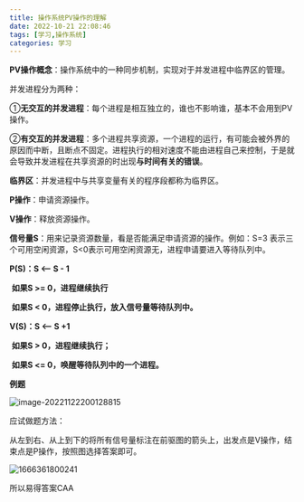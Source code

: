 ```yaml
---
title: 操作系统PV操作的理解
date: 2022-10-21 22:08:46
tags: [学习,操作系统]
categories: 学习
---
```


**PV操作概念**：操作系统中的一种同步机制，实现对于并发进程中临界区的管理。

并发进程分为两种：

①**无交互的并发进程**：每个进程是相互独立的，谁也不影响谁，基本不会用到PV操作。

②**有交互的并发进程**：多个进程共享资源，一个进程的运行，有可能会被外界的原因而中断，且断点不固定。进程执行的相对速度不能由进程自己来控制，于是就会导致并发进程在共享资源的时出现**与时间有关的错误**。

**临界区**：并发进程中与共享变量有关的程序段都称为临界区。

**P操作**：申请资源操作。

**V操作**：释放资源操作。

**信号量S**：用来记录资源数量，看是否能满足申请资源的操作。例如：S=3 表示三个可用空闲资源，S<0表示可用空闲资源无，进程申请要进入等待队列中。

**P(S)：S <—— S - 1** 

​          **如果S >= 0，进程继续执行**

​          **如果S < 0，进程停止执行，放入信号量等待队列中。**

**V(S)：S <—— S +1** 

​           **如果S > 0，进程继续执行；**

​           **如果S <= 0，唤醒等待队列中的一个进程。**



**例题**

![image-20221122200128815](https://hiroshi-typota.oss-cn-chengdu.aliyuncs.com/img/image-20221122200128815.png)



应试做题方法：

从左到右、从上到下的将所有信号量标注在前驱图的箭头上，出发点是V操作，结束点是P操作，按照图选择答案即可。

![1666361800241](https://hiroshi-typota.oss-cn-chengdu.aliyuncs.com/img/1666361800241.png)



所以易得答案CAA